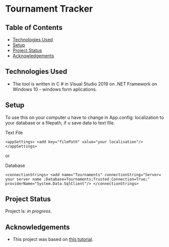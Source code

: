 # Tournament Tracker
> 
> 

## Table of Contents
* [Technologies Used](#technologies-used)
* [Setup](#setup)
* [Project Status](#project-status)
* [Acknowledgements](#acknowledgements)


## Technologies Used
- The tool is written in C # in Visual Studio 2019 on .NET Framework on Windows 10 - windows form aplications.

## Setup
To use this on your computer u have to change in App.config: localization to your database or a filepath, if u save data to text file.

Text File

` <appSettings>
    <add key="filePath" value="your localisation"/>
  </appSettings> `
  
  
  or
  
 Database
 
 ` <connectionStrings>
    <add name="Tournaments" connectionString="Server= your server name ;Database=Tournaments;Trusted_Connection=True;" providerName="System.Data.SqlClient"/>
  </connectionStrings> `
  

## Project Status
Project is: _in progress_. 

## Acknowledgements
- This project was based on [this tutorial](https://www.youtube.com/watch?v=wfWxdh-_k_4).
